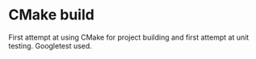 # CMake build

First attempt at using CMake for project building and first attempt at unit testing. Googletest used.
